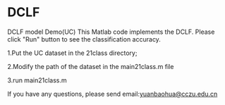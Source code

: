 # DCLF
DCLF model Demo(UC)
This Matlab code implements the DCLF. Please click "Run" button to see the classification accuracy. 

1.Put the UC dataset in the 21class directory;

2.Modify the path of the dataset in the main21class.m file

3.run main21class.m

If you have any questions, please send email:yuanbaohua@cczu.edu.cn
